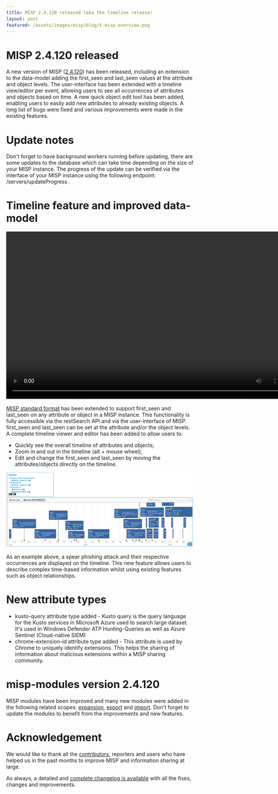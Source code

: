 ```yaml
---
title: MISP 2.4.120 released (aka the timeline release)
layout: post
featured: /assets/images/misp/blog/t-misp-overview.png
---
```


# MISP 2.4.120 released

A new version of MISP ([2.4.120](https://github.com/MISP/MISP/tree/v2.4.120)) has been released, including an extension to the data-model adding the first_seen and last_seen values at the attribute and object levels. The user-interface has been extended with a timeline view/editor per event, allowing users to see all occurrences of attributes and objects based on time. A new quick object edit tool has been added, enabling users to easily add new attributes to already existing objects. A long list of bugs were fixed and various improvements were made in the existing features.

# Update notes

Don't forget to have background workers running before updating, there are some updates to the database which can take time depending on the size of your MISP instance. The
progress of the update can be verified via the interface of your MISP instance using the following endpoint: /servers/updateProgress .

# Timeline feature and improved data-model

<video src="/assets/images/misp/blog/timeline-video.mp4" title="Overview of the MISP timeline feature" width="800" height="450" controls autoplay loop>Video tag is not supported by your browser</video>

[MISP standard format](https://www.misp-standard.org/) has been extended to support first_seen and last_seen on any attribute or object in a MISP instance. This functionality is fully accessible via the restSearch API and via the user-interface of MISP. first_seen and last_seen can be set at the attribute and/or the object levels. A complete timeline viewer and editor has been added to allow users to:

- Quickly see the overall timeline of attributes and objects;
- Zoom in and out in the timeline (alt + mouse wheel);
- Edit and change the first_seen and last_seen by moving the attributes/objects directly on the timeline.

![The representation of spear phishing using the timeline function in MISP](/assets/images/misp/blog/t-misp-overview.png)

As an example above, a spear phishing attack and their respective occurrences are displayed on the timeline. This new feature allows users to describe complex time-based information whilst using existing features such as object relationships.

# New attribute types

- kusto-query attribute type added - Kusto query is the query language for the Kusto services in Microsoft Azure used to search large dataset. It's used in Windows Defender ATP Hunting-Queries as well as Azure Sentinel (Cloud-native SIEM)
- chrome-extension-id attribute type added - This attribute is used by Chrome to uniquely identify extensions. This helps the sharing of information about malicious extensions within a MISP sharing community.

# misp-modules version 2.4.120

MISP modules have been improved and many new modules were added in the following related scopes: [expansion](http://misp.github.io/misp-modules/expansion/), [export](http://misp.github.io/misp-modules/export_mod/) and [import](http://misp.github.io/misp-modules/import_mod/). Don't forget to update the modules to benefit from the improvements and new features.

# Acknowledgement

We would like to thank all the [contributors](https://www.misp-project.org/contributors), reporters and users who have helped us in the past months to improve MISP and information sharing at large.

As always, a detailed and [complete changelog is available](https://www.misp-project.org/Changelog.txt) with all the fixes, changes and improvements.

